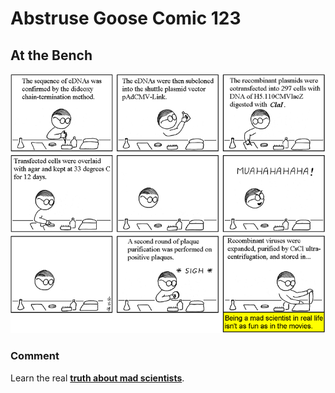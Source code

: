 # Abstruse Goose Comic 123
## At the Bench

![image](mad_scientist.png)
### Comment
Learn the real <a href="https://web.archive.org/web/20180130182856/http://cowbirdsinlove.com/46" target="_blank"><strong>truth about mad scientists</strong></a>.
